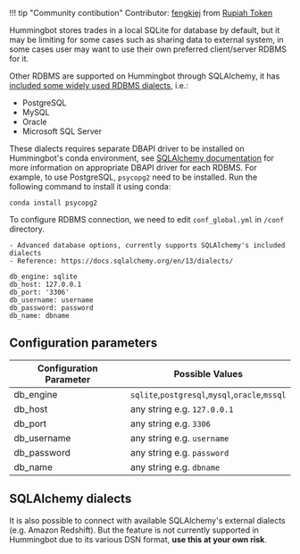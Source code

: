 !!! tip "Community contibution"
    Contributor: [fengkiej](https://github.com/fengkiej) from [Rupiah Token](https://rupiahtoken.com/)

Hummingbot stores trades in a local SQLite for database by default, but it may be limiting for some cases such as sharing data to external system, in some cases user may want to use their own preferred client/server RDBMS for it.

Other RDBMS are supported on Hummingbot through SQLAlchemy, it has [included some widely used RDBMS dialects](https://docs.sqlalchemy.org/en/13/dialects/index.html), i.e.:

- PostgreSQL
- MySQL
- Oracle
- Microsoft SQL Server

These dialects requires separate DBAPI driver to be installed on Hummingbot's conda environment, see [SQLAlchemy documentation](https://docs.sqlalchemy.org/en/13/dialects/index.html) for more information on appropriate DBAPI driver for each RDBMS. For example, to use PostgreSQL, `psycopg2` need to be installed. Run the following command to install it using conda:

```
conda install psycopg2
```

To configure RDBMS connection, we need to edit `conf_global.yml` in `/conf` directory.

```
- Advanced database options, currently supports SQLAlchemy's included dialects
- Reference: https://docs.sqlalchemy.org/en/13/dialects/

db_engine: sqlite
db_host: 127.0.0.1
db_port: '3306'
db_username: username
db_password: password
db_name: dbname
```

## Configuration parameters

| Configuration Parameter | Possible Values                                |
| ----------------------- |------------------------------------------------|
| db_engine               | `sqlite`,`postgresql`,`mysql`,`oracle`,`mssql` |
| db_host                 | any string e.g. `127.0.0.1`                    |
| db_port                 | any string e.g. `3306`                         |
| db_username             | any string e.g. `username`                     |
| db_password             | any string e.g. `password`                     |
| db_name                 | any string e.g. `dbname`                       |

## SQLAlchemy dialects

It is also possible to connect with available SQLAlchemy's external dialects (e.g. Amazon Redshift). But the feature is not currently supported in Hummingbot due to its various DSN format, **use this at your own risk**.

